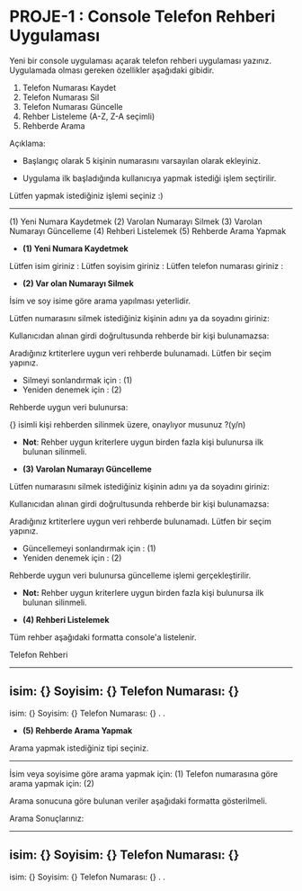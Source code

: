 
# PROJE-1 : Console Telefon Rehberi Uygulaması

  

Yeni bir console uygulaması açarak telefon rehberi uygulaması yazınız. Uygulamada olması gereken özellikler aşağıdaki gibidir.

  

1.  Telefon Numarası Kaydet
2.  Telefon Numarası Sil
3.  Telefon Numarası Güncelle
4.  Rehber Listeleme (A-Z, Z-A seçimli)
5.  Rehberde Arama

  

Açıklama:

  

-   Başlangıç olarak 5 kişinin numarasını varsayılan olarak ekleyiniz.

  

-   Uygulama ilk başladığında kullanıcıya yapmak istediği işlem seçtirilir.

  

  Lütfen yapmak istediğiniz işlemi seçiniz :) 
  *******************************************
  (1) Yeni Numara Kaydetmek
  (2) Varolan Numarayı Silmek
  (3) Varolan Numarayı Güncelleme
  (4) Rehberi Listelemek
  (5) Rehberde Arama Yapmak 

  

-   **(1) Yeni Numara Kaydetmek**

  

 Lütfen isim giriniz             : 
 Lütfen soyisim giriniz          :
 Lütfen telefon numarası giriniz :

-   **(2) Var olan Numarayı Silmek**

  

İsim ve soy isime göre arama yapılması yeterlidir.

  

  Lütfen numarasını silmek istediğiniz kişinin adını ya da soyadını giriniz:

  

Kullanıcıdan alınan girdi doğrultusunda rehberde bir kişi bulunamazsa:

  

  Aradığınız krtiterlere uygun veri rehberde bulunamadı. Lütfen bir seçim yapınız.
  * Silmeyi sonlandırmak için : (1)
  * Yeniden denemek için      : (2)

  

Rehberde uygun veri bulunursa:

  

  {} isimli kişi rehberden silinmek üzere, onaylıyor musunuz ?(y/n)

-   **Not**: Rehber uygun kriterlere uygun birden fazla kişi bulunursa ilk bulunan silinmeli.

  

-   **(3) Varolan Numarayı Güncelleme**

  

 Lütfen numarasını silmek istediğiniz kişinin adını ya da soyadını giriniz:

  

Kullanıcıdan alınan girdi doğrultusunda rehberde bir kişi bulunamazsa:

  

 Aradığınız krtiterlere uygun veri rehberde bulunamadı. Lütfen bir seçim yapınız.
 * Güncellemeyi sonlandırmak için    : (1)
 * Yeniden denemek için              : (2)

  

Rehberde uygun veri bulunursa güncelleme işlemi gerçekleştirilir.

  

-   **Not:** Rehber uygun kriterlere uygun birden fazla kişi bulunursa ilk bulunan silinmeli.

  

-   **(4) Rehberi Listelemek**

  

Tüm rehber aşağıdaki formatta console'a listelenir.

  

  Telefon Rehberi
  **********************************************
  isim: {}
  Soyisim: {}
  Telefon Numarası: {}
  - 
  isim: {}
  Soyisim: {}
  Telefon Numarası: {}
  .
  . 

  

-   **(5) Rehberde Arama Yapmak**

  

 Arama yapmak istediğiniz tipi seçiniz.
 **********************************************
 
 İsim veya soyisime göre arama yapmak için: (1)
 Telefon numarasına göre arama yapmak için: (2) 

  

Arama sonucuna göre bulunan veriler aşağıdaki formatta gösterilmeli.

  

 Arama Sonuçlarınız:
 **********************************************
 isim: {}
 Soyisim: {}
 Telefon Numarası: {}
 - 
 isim: {}
 Soyisim: {}
 Telefon Numarası: {}
 .
 .
